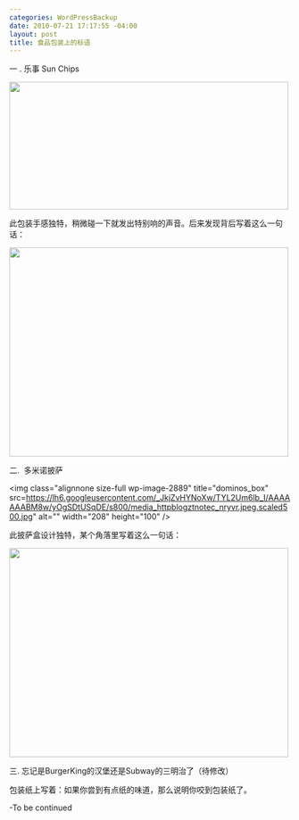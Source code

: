 ```yaml
--- 
categories: WordPressBackup
date: 2010-07-21 17:17:55 -04:00
layout: post
title: 食品包装上的标语
---
```

一 . 乐事 Sun Chips

<img class="alignnone size-full wp-image-2892" title="sun chips" src="https://lh6.googleusercontent.com/_JkjZvHYNoXw/TYL2ULan8bI/AAAAAAABM8o/ywPOYcD2Iu4/s800/media_httpblogztnotec_EGfBe.jpg.scaled500.jpg" alt="" width="500" height="229" />

此包装手感独特，稍微碰一下就发出特别响的声音。后来发现背后写着这么一句话：

<img class="alignnone size-full wp-image-2893" title="IMG_0023" src="https://lh6.googleusercontent.com/_JkjZvHYNoXw/TYL2UOf7nKI/AAAAAAABM8s/TiBk2s2C2pg/s800/media_httpblogztnotec_dyDww.png.scaled500.png" alt="" width="500" height="375" />

二.  多米诺披萨

<img class="alignnone size-full wp-image-2889" title="dominos_box" src=https://lh6.googleusercontent.com/_JkjZvHYNoXw/TYL2Um6lb_I/AAAAAAABM8w/yOgSDtUSqDE/s800/media_httpblogztnotec_nryvr.jpeg.scaled500.jpg" alt="" width="208" height="100" />

此披萨盒设计独特，某个角落里写着这么一句话：

<img class="alignnone size-full wp-image-2890" title="IMG_0022" src="https://lh3.googleusercontent.com/_JkjZvHYNoXw/TYL2UKRUYTI/AAAAAAABM8k/3VbmA5A-OYE/s800/media_httpblogztnotec_Abrdx.jpg.scaled500.jpg" alt="" width="500" height="375" />

三. 忘记是BurgerKing的汉堡还是Subway的三明治了（待修改）

包装纸上写着：如果你尝到有点纸的味道，那么说明你咬到包装纸了。

-To be continued

